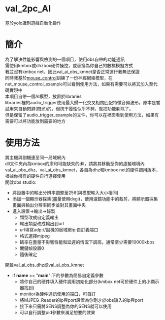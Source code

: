 # val_2pc_AI
基於yolo識別遊戲自動化操作
# 簡介
為了解決性能影響與檢測的一個項目，使用obs自帶的功能通訊  
需使用kmbox或dhzbox硬件操控，或替換為你自己的數標模擬方式  
我並沒有kmbox net，因此val_ai_obs_kmnet是否正常運行我無法保證  
同時我基於[mouse_control](https://github.com/suixin1424/mouse_control)訓練了一份神經網絡模型，在net_mouse_control_example可以看到使用方法，如果有需要可以將其加入至代碼實現中  
本項目自帶一個AI模型，放置於libraries  
libraries裡的audio_trigger使用最大歸一化交叉相關匹配特徵音頻波形，原本是嘗試用來自動閃避(閃光)的，但抗干擾性似乎不夠，就把功能剃除了。  
但是保留了audio_trigger_example的文件，你可以在裡面看到使用方法，如果有需要可以將功能放到需要的地方  
# 使用方法
將主機與副機連至同一局域網內  
dll文件夾內為kmbox的庫和可能缺失的dll，請將其移動至你的虛擬環境內  
val_ai_obs_dhz、val_ai_obs_kmnet，各自為dhz和kmbox net的硬件調用版本，根據你擁有的硬件自行選擇使用  
開啟obs studio:  
+ 將設置中的輸出分辨率調整至256(與模型輸入大小相同)  
+ 添加一個顯示器採集(盡量使用dxgi)，使用濾鏡功能中的裁剪，將顯示器採集畫面與輸出分辨率同步並對其畫面中央  
+ 進入設置->輸出->錄製  
  + 類型改成自定義輸出  
  + 輸出類型改成輸出到url  
  + url填寫udp://副機的局域網ip:自訂義端口  
  + 格式選擇mjpeg  
  + 碼率在盡量不影響性能和延遲的情況下調高，通常至少需要10000kbps  
  + 關鍵幀設置0  
  + 隨後確定

開啟val_ai_obs_dhz或val_ai_obs_kmnet
+ if __name__ == "__main__":下的參數為簡易自定義參數  
  + 將你自己的硬件填入硬件調用初始化部分(kmbox net可於硬件上的小顯示器找到)  
  + monitor為硬件通訊使用的端口，可自訂  
  + 將MJPEG_Reader的ip與port設置為你剛才於obs瑱入的ip與port
  + 接下來只需將SENS調整為你的SENS就可以使用
  + 可以自行調整pid參數來滿足想要的效果  
